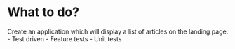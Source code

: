 # What to do?
Create an application which will display a list of articles on the landing page.
    - Test driven
    - Feature tests
    - Unit tests


